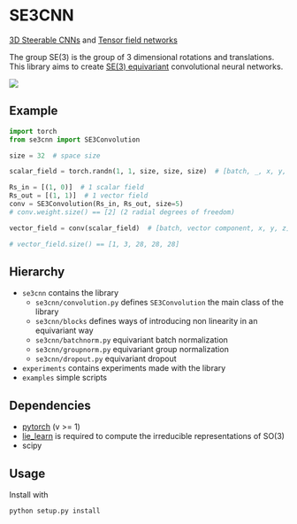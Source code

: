 # SE3CNN

[3D Steerable CNNs](https://arxiv.org/abs/1807.02547) and [Tensor field networks](https://arxiv.org/abs/1802.08219)

The group SE(3) is the group of 3 dimensional rotations and translations.
This library aims to create [SE(3) equivariant](https://youtu.be/ENLJACPHSEA) convolutional neural networks.

![](https://github.com/antigol/se3net/raw/master/examples/plots/kernels.png)

## Example
```python
import torch
from se3cnn import SE3Convolution

size = 32  # space size

scalar_field = torch.randn(1, 1, size, size, size)  # [batch, _, x, y, z]

Rs_in = [(1, 0)]  # 1 scalar field
Rs_out = [(1, 1)]  # 1 vector field
conv = SE3Convolution(Rs_in, Rs_out, size=5)
# conv.weight.size() == [2] (2 radial degrees of freedom)

vector_field = conv(scalar_field)  # [batch, vector component, x, y, z]

# vector_field.size() == [1, 3, 28, 28, 28]
```

## Hierarchy

- `se3cnn` contains the library
  - `se3cnn/convolution.py` defines `SE3Convolution` the main class of the library
  - `se3cnn/blocks` defines ways of introducing non linearity in an equivariant way
  - `se3cnn/batchnorm.py` equivariant batch normalization
  - `se3cnn/groupnorm.py` equivariant group normalization
  - `se3cnn/dropout.py` equivariant dropout
- `experiments` contains experiments made with the library
- `examples` simple scripts

## Dependencies

- [pytorch](https://pytorch.org) (v >= 1)
- [lie_learn](https://github.com/AMLab-Amsterdam/lie_learn) is required to compute the irreducible representations of SO(3)
- scipy

## Usage

Install with
```
python setup.py install
```
